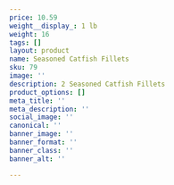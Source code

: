 ```yaml
---
price: 10.59
weight__display_: 1 lb
weight: 16
tags: []
layout: product
name: Seasoned Catfish Fillets
sku: 79
image: ''
description: 2 Seasoned Catfish Fillets
product_options: []
meta_title: ''
meta_description: ''
social_image: ''
canonical: ''
banner_image: ''
banner_format: ''
banner_class: ''
banner_alt: ''

---
```

